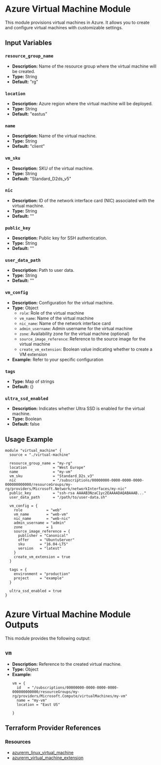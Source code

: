 # Azure Virtual Machine Module

This module provisions virtual machines in Azure. It allows you to create and configure virtual machines with customizable settings.

## Input Variables

### `resource_group_name`

- **Description:** Name of the resource group where the virtual machine will be created.
- **Type:** String
- **Default:** "rg"

### `location`

- **Description:** Azure region where the virtual machine will be deployed.
- **Type:** String
- **Default:** "eastus"

### `name`

- **Description:** Name of the virtual machine.
- **Type:** String
- **Default:** "client"

### `vm_sku`

- **Description:** SKU of the virtual machine.
- **Type:** String
- **Default:** "Standard_D2ds_v5"

### `nic`

- **Description:** ID of the network interface card (NIC) associated with the virtual machine.
- **Type:** String
- **Default:** ""

### `public_key`

- **Description:** Public key for SSH authentication.
- **Type:** String
- **Default:** ""

### `user_data_path`

- **Description:** Path to user data.
- **Type:** String
- **Default:** ""

### `vm_config`

- **Description:** Configuration for the virtual machine.
- **Type:** Object
  - `role`: Role of the virtual machine
  - `vm_name`: Name of the virtual machine
  - `nic_name`: Name of the network interface card
  - `admin_username`: Admin username for the virtual machine
  - `zone`: Availability zone for the virtual machine (optional)
  - `source_image_reference`: Reference to the source image for the virtual machine
  - `create_vm_extension`: Boolean value indicating whether to create a VM extension
- **Example:** Refer to your specific configuration

### `tags`

- **Type:** Map of strings
- **Default:** {}

### `ultra_ssd_enabled`

- **Description:** Indicates whether Ultra SSD is enabled for the virtual machine.
- **Type:** Boolean
- **Default:** false

## Usage Example

```hcl
module "virtual_machine" {
  source = "./virtual-machine"

  resource_group_name = "my-rg"
  location            = "West Europe"
  name                = "my-vm"
  vm_sku              = "Standard_D2s_v3"
  nic                 = "/subscriptions/00000000-0000-0000-0000-000000000000/resourceGroups/my-rg/providers/Microsoft.Network/networkInterfaces/my-nic"
  public_key          = "ssh-rsa AAAAB3NzaC1yc2EAAAADAQABAAAB..."
  user_data_path      = "/path/to/user-data.sh"

  vm_config = {
    role           = "web"
    vm_name        = "web-vm"
    nic_name       = "web-nic"
    admin_username = "admin"
    zone           = 1
    source_image_reference = {
      publisher = "Canonical"
      offer     = "UbuntuServer"
      sku       = "16.04-LTS"
      version   = "latest"
    }
    create_vm_extension = true
  }

  tags = {
    environment = "production"
    project     = "example"
  }

  ultra_ssd_enabled = true
}
```
# Azure Virtual Machine Module Outputs

This module provides the following output:

## `vm`

- **Description:** Reference to the created virtual machine.
- **Type:** Object
- **Example:**
  ```hcl
  vm = {
    id   = "/subscriptions/00000000-0000-0000-0000-000000000000/resourceGroups/my-rg/providers/Microsoft.Compute/virtualMachines/my-vm"
    name = "my-vm"
    location = "East US"

  }
    ```
## Terraform Provider References

### Resources

- [azurerm_linux_virtual_machine](https://registry.terraform.io/providers/hashicorp/azurerm/latest/docs/resources/linux_virtual_machine)
- [azurerm_virtual_machine_extension](https://registry.terraform.io/providers/hashicorp/azurerm/latest/docs/resources/virtual_machine_extension)